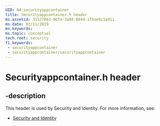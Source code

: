 ```yaml
---
UID: NA:securityappcontainer
title: Securityappcontainer.h header
ms.assetid: 31527063-96fa-3a04-884d-1fbae6c1ed11
ms.date: 01/11/2019
ms.keywords: 
ms.topic: conceptual
tech.root: security
f1_keywords:
 - securityappcontainer
 - securityappcontainer/securityappcontainer
---
```


# Securityappcontainer.h header


## -description

This header is used by Security and Identity. For more information, see:

- [Security and Identity](../_security/index.md)

